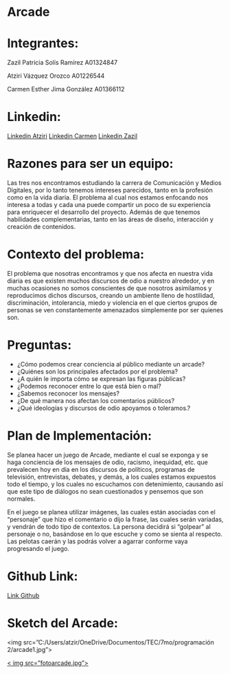 # Arcade
<!DOCTYPE html>
<html>
<head>

</head>

<body>

<h1> Integrantes: </h1>
<p> Zazil Patricia Solís Ramírez A01324847 </p>
<p> Atziri Vázquez Orozco A01226544 </p>
<p> Carmen Esther Jima González A01366112 </p>

<h1>Linkedin:</h1>
<a href=”https://www.linkedin.com/in/atziri-v%C3%A1zquez-orozco-4793a0192/”>Linkedin Atziri</a>
<a href=”https://www.linkedin.com/in/carmen-jima-846715132/”>Linkedin Carmen</a>
<a href=”https://www.linkedin.com/in/zazil-sol%C3%ADs-0203a1192/”>Linkedin Zazil</a>

<h1>Razones para ser un equipo: </h1>
<p>Las tres nos encontramos estudiando la carrera de Comunicación y Medios Digitales, por lo tanto tenemos intereses parecidos, tanto en la profesión como en la vida diaria. El problema al cual nos estamos enfocando nos interesa a todas y cada una puede compartir un poco de su experiencia para enriquecer el desarrollo del proyecto. Además de que tenemos habilidades complementarias, tanto en las áreas de diseño, interacción y creación de contenidos. </p>

<h1>Contexto del problema: </h1>
<p>El problema que nosotras encontramos y que nos afecta en nuestra vida diaria es que existen muchos discursos de odio a nuestro alrededor, y en muchas ocasiones no somos conscientes de que nosotros asimilamos y reproducimos dichos discursos, creando un ambiente lleno de hostilidad, discriminación, intolerancia, miedo y violencia en el que ciertos grupos de personas se ven constantemente amenazados simplemente por ser quienes son.</p>

<h1>Preguntas: </h1>
<ul>
<li>¿Cómo podemos crear conciencia al público mediante un arcade?</li>
<li>¿Quiénes son los principales afectados por el problema?</li>
<li>¿A quién le importa cómo se expresan las figuras públicas?</li>
<li>¿Podemos reconocer entre lo que está bien o mal?</li>
<li>¿Sabemos reconocer los mensajes?</li>
<li>¿De qué manera nos afectan los comentarios públicos?</li>
<li>¿Qué ideologías y discursos de odio apoyamos o toleramos.?</li>

</ul>



<h1>Plan de Implementación: </h1>
<p>Se planea hacer un juego de Arcade, mediante el cual se exponga y se haga conciencia de los mensajes de odio, racismo, inequidad, etc. que prevalecen hoy en día en los discursos de políticos, programas de televisión, entrevistas, debates, y demás, a los cuales estamos expuestos todo el tiempo, y los cuales no escuchamos con detenimiento, causando así que este tipo de diálogos no sean cuestionados y pensemos que son normales. </p>

<p>En el juego se planea utilizar imágenes, las cuales están asociadas con el “personaje” que hizo el comentario o dijo la frase, las cuales serán variadas, y vendrán de todo tipo de contextos. La persona decidirá si “golpear” al personaje o no, basándose en lo que escuche y como se sienta al respecto. Las pelotas caerán y las podrás volver a agarrar conforme vaya progresando el juego.</p>

<h1>Github Link:</h1>
<a href=”https://github.com/Carmen1997/arcade”> Link Github </a>

<h1>Sketch del Arcade:</h1>


<img src=”C:/Users/atzir/OneDrive/Documentos/TEC/7mo/programación 2/arcade1.jpg”>

<a href="#">< img src=”fotoarcade.jpg”></a>


</body>

</html>


